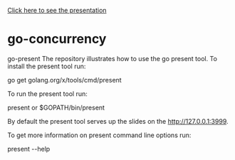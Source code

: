 [Click here to see the presentation](https://talks.godoc.org/github.com/https://github.com/parvez3019/go-concurrency-parallelism/present/go-present.slide#1)


# go-concurrency

go-present
The repository illustrates how to use the go present tool. To install the present tool run:

go get golang.org/x/tools/cmd/present

To run the present tool run:

present
or
$GOPATH/bin/present

By default the present tool serves up the slides on the http://127.0.0.1:3999.

To get more information on present command line options run:

present --help
